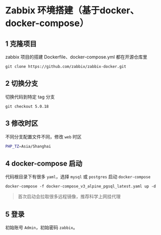 # Zabbix 环境搭建（基于docker、docker-compose）

## 1 克隆项目

zabbix 项目的搭建 Dockerfile、docker-compose.yml 都在开源仓库里

```shell
git clone https://github.com/zabbix/zabbix-docker.git
```

## 2 切换分支

切换代码到特定 tag 分支

```shell
git checkout 5.0.18
```

## 3 修改时区

不同分支配置文件不同，修改 `web` 时区

```bash
PHP_TZ=Asia/Shanghai
```

## 4 docker-compose 启动

代码根目录下有很多 `yaml`，选择 `mysql` 或 `postgres` 启动 `docker-compose`

```shell
docker-compose -f docker-compose_v3_alpine_pgsql_latest.yaml up -d
```

>首次启动会拉取很多远程镜像，推荐科学上网挂代理

## 5 登录

初始账号 `Admin`，初始密码 `zabbix`。
